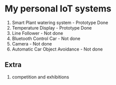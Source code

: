 # My personal IoT systems

1. Smart Plant watering system - Prototype Done
2. Temperature Display - Prototype Done
3. Line Follower - Not done
4. Bluetooth Control Car - Not done
5. Camera - Not done
6. Automatic Car Object Avoidance - Not done

## Extra

1. competition and exhibitions
